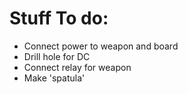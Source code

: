 # Stuff To do:
* Connect power to weapon and board
* Drill hole for DC
* Connect relay for weapon
* Make 'spatula'
